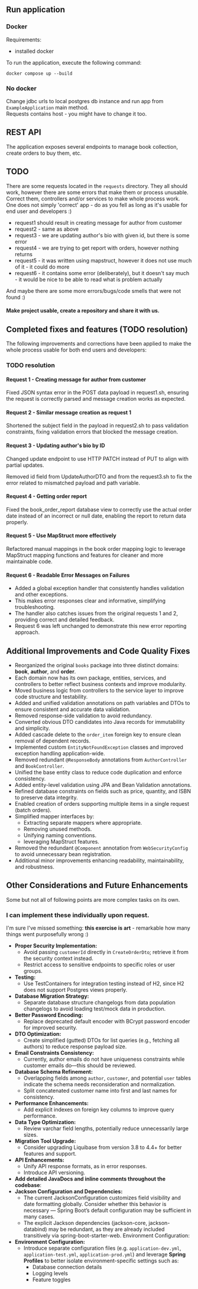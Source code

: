 ## Run application

### Docker

Requirements:

- installed docker

To run the application, execute the following command:

```shell
docker compose up --build
```

### No docker

Change jdbc urls to local postgres db instance and run app from `ExampleApplication` main method.  
Requests contains host - you might have to change it too.

## REST API

The application exposes several endpoints to manage book collection, create orders to buy them, etc.

## TODO

There are some requests located in the `requests` directory. They all should work, however there are some errors that
make them or process unusable.   
Correct them, controllers and/or services to make whole process work.  
One does not simply 'correct' app - do as you fell as long as it's usable for end user and developers :)

- request1 should result in creating message for author from customer
- request2 - same as above
- request3 - we are updating author's bio with given id, but there is some error
- request4 - we are trying to get report with orders, however nothing returns
- request5 - it was written using mapstruct, however it does not use much of it - it could do more
- request6 - it contains some error (deliberately), but it doesn't say much - it would be nice to be able to read what
  is problem actually

And maybe there are some more errors/bugs/code smells that were not found :)

#### Make project usable, create a repository and share it with us.

## Completed fixes and features (TODO resolution)

The following improvements and corrections have been applied to make the whole process usable for both end users and
developers:

### TODO resolution

#### Request 1 - Creating message for author from customer

Fixed JSON syntax error in the POST data payload in request1.sh, ensuring the request is correctly parsed and message
creation works as expected.

#### Request 2 - Similar message creation as request 1

Shortened the subject field in the payload in request2.sh to pass validation constraints, fixing validation errors that
blocked the message creation.

#### Request 3 - Updating author's bio by ID

Changed update endpoint to use HTTP PATCH instead of PUT to align with partial updates.

Removed id field from UpdateAuthorDTO and from the request3.sh to fix the error related to mismatched payload and path
variable.

#### Request 4 - Getting order report

Fixed the book_order_report database view to correctly use the actual order date instead of an incorrect or null date,
enabling the report to return data properly.

#### Request 5 - Use MapStruct more effectively

Refactored manual mappings in the book order mapping logic to leverage MapStruct mapping functions and features for
cleaner and more maintainable code.

#### Request 6 - Readable Error Messages on Failures

- Added a global exception handler that consistently handles validation and other exceptions.
- This makes error responses clear and informative, simplifying troubleshooting.
- The handler also catches issues from the original requests 1 and 2, providing correct and detailed feedback.
- Request 6 was left unchanged to demonstrate this new error reporting approach.

## Additional Improvements and Code Quality Fixes

- Reorganized the original `books` package into three distinct domains: **book**, **author**, and **order**.
- Each domain now has its own package, entities, services, and controllers to better reflect business contexts and
  improve modularity.
- Moved business logic from controllers to the service layer to improve code structure and testability.
- Added and unified validation annotations on path variables and DTOs to ensure consistent and accurate data validation.
- Removed response-side validation to avoid redundancy.
- Converted obvious DTO candidates into Java records for immutability and simplicity.
- Added cascade delete to the `order_item` foreign key to ensure clean removal of dependent records.
- Implemented custom `EntityNotFoundException` classes and improved exception handling application-wide.
- Removed redundant `@ResponseBody` annotations from `AuthorController` and `BookController`.
- Unified the base entity class to reduce code duplication and enforce consistency.
- Added entity-level validation using JPA and Bean Validation annotations.
- Refined database constraints on fields such as price, quantity, and ISBN to preserve data integrity.
- Enabled creation of orders supporting multiple items in a single request (batch orders).
- Simplified mapper interfaces by:
    - Extracting separate mappers where appropriate.
    - Removing unused methods.
    - Unifying naming conventions.
    - leveraging MapStruct features.
- Removed the redundant `@Component` annotation from `WebSecurityConfig` to avoid unnecessary bean registration.
- Additional minor improvements enhancing readability, maintainability, and robustness.

## Other Considerations and Future Enhancements

Some but not all of following points are more complex tasks on its own.

### I can implement these individually upon request.

I'm sure I've missed something: **this exercise is art** - remarkable how many things went purposefully wrong :)

- **Proper Security Implementation:**
    - Avoid passing `customerId` directly in `CreateOrderDto`; retrieve it from the security context instead.
    - Restrict access to sensitive endpoints to specific roles or user groups.
- **Testing:**
    - Use TestContainers for integration testing instead of H2, since H2 does not support Postgres views properly.
- **Database Migration Strategy:**
    - Separate database structure changelogs from data population changelogs to avoid loading test/mock data in
      production.
- **Better Password Encoding:**
    - Replace deprecated default encoder with BCrypt password encoder for improved security.
- **DTO Optimization:**
    - Create simplified (gutted) DTOs for list queries (e.g., fetching all authors) to reduce response payload size.
- **Email Constraints Consistency:**
    - Currently, author emails do not have uniqueness constraints while customer emails do—this should be reviewed.
- **Database Schema Refinement:**
    - Overlapping fields among `author`, `customer`, and potential `user` tables indicate the schema needs
      reconsideration and normalization.
    - Split concatenated customer name into first and last names for consistency.
- **Performance Enhancements:**
    - Add explicit indexes on foreign key columns to improve query performance.
- **Data Type Optimization:**
    - Review varchar field lengths, potentially reduce unnecessarily large sizes.
- **Migration Tool Upgrade:**
    - Consider upgrading Liquibase from version 3.8 to 4.4+ for better features and support.
- **API Enhancements:**
    - Unify API response formats, as in error responses.
    - Introduce API versioning.
- **Add detailed JavaDocs and inline comments throughout the codebase**:
- **Jackson Configuration and Dependencies:**
    - The current JacksonConfiguration customizes field visibility and date formatting globally. Consider whether this
      behavior is necessary — Spring Boot’s default configuration may be sufficient in many cases.
    - The explicit Jackson dependencies (jackson-core, jackson-databind) may be redundant, as they are already included
      transitively via spring-boot-starter-web.
      Environment Configuration:
- **Environment Configuration:**
    - Introduce separate configuration files (e.g. `application-dev.yml`, `application-test.yml`,
      `application-prod.yml`) and leverage **Spring Profiles** to better isolate environment-specific settings such as:
        - Database connection details
        - Logging levels
        - Feature toggles